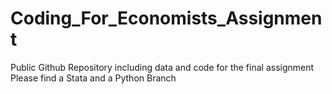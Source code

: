 # Coding_For_Economists_Assignment
Public Github Repository including data and code for the final assignment
Please find a Stata and a Python Branch 
